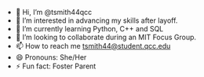 - 👋 Hi, I’m @tsmith44qcc
- 👀 I’m interested in advancing my skills after layoff.
- 🌱 I’m currently learning Python, C++ and SQL
- 💞️ I’m looking to collaborate during an MIT Focus Group.
- 📫 How to reach me tsmith44@student.qcc.edu
- 😄 Pronouns: She/Her
- ⚡ Fun fact: Foster Parent

<!---
tsmith44qcc/tsmith44qcc is a ✨ special ✨ repository because its `README.md` (this file) appears on your GitHub profile.
You can click the Preview link to take a look at your changes.
--->
